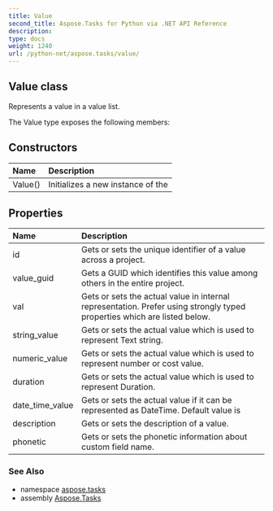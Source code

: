 ```yaml
---
title: Value
second_title: Aspose.Tasks for Python via .NET API Reference
description: 
type: docs
weight: 1240
url: /python-net/aspose.tasks/value/
---
```


## Value class

Represents a value in a value list.

The Value type exposes the following members:
## Constructors
| Name | Description |
| :- | :- |
|Value()|Initializes a new instance of the|
## Properties
| Name | Description |
| :- | :- |
|id|Gets or sets the unique identifier of a value across a project.|
|value_guid|Gets a GUID which identifies this value among others in the entire project.|
|val|Gets or sets the actual value in internal representation. Prefer using strongly typed properties which are listed below.|
|string_value|Gets or sets the actual value which is used to represent Text string.|
|numeric_value|Gets or sets the actual value which is used to represent number or cost value.|
|duration|Gets or sets the actual value which is used to represent Duration.|
|date_time_value|Gets or sets the actual value if it can be represented as DateTime. Default value is|
|description|Gets or sets the description of a value.|
|phonetic|Gets or sets the phonetic information about custom field name.|

### See Also

* namespace [aspose.tasks](/tasks/python-net/aspose.tasks/)
* assembly [Aspose.Tasks](/tasks/python-net/)


